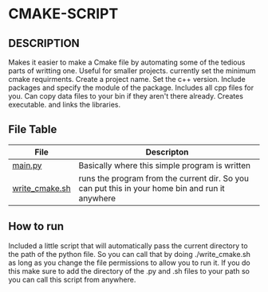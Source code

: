 # CMAKE-SCRIPT

## DESCRIPTION
Makes it easier to make a Cmake file by automating some of the tedious parts of writting one. 
Useful for smaller projects. currently set the minimum cmake requirments. Create a project name. 
Set the c++ version. Include packages and specify the module of the package. Includes all cpp
files for you. Can copy data files to your bin if they aren't there already. Creates executable.
and links the libraries. 


## File Table

| File | Descripton |
| --------- | --------------------- |
| [main.py](main.py) | Basically where this simple program is written|
| [write_cmake.sh](write_cmake.sh) | runs the program from the current dir. So you can put this in your home bin and run it anywhere |


## How to run
Included a little script that will automatically pass the current directory to the path of the 
python file. So you can call that by doing ./write_cmake.sh as long as you change the file permissions
to allow you to run it. If you do this make sure to add the directory of the .py and .sh files
to your path so you can call this script from anywhere. 


